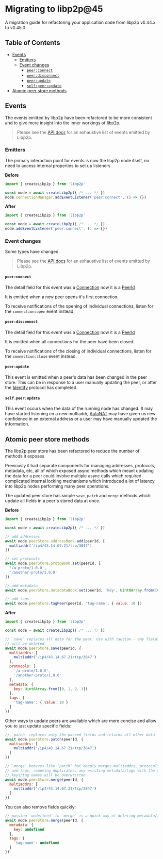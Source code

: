 # Migrating to libp2p@45 <!-- omit in toc -->

A migration guide for refactoring your application code from libp2p v0.44.x to v0.45.0.

## Table of Contents <!-- omit in toc -->

- [Events](#events)
  - [Emitters](#emitters)
  - [Event changes](#event-changes)
    - [`peer:connect`](#peerconnect)
    - [`peer:disconnect`](#peerdisconnect)
    - [`peer:update`](#peerupdate)
    - [`self:peer:update`](#selfpeerupdate)
- [Atomic peer store methods](#atomic-peer-store-methods)

## Events

The events emitted by libp2p have been refactored to be more consistent and to give more insight into the inner workings of libp2p.

> Please see the [API docs](https://libp2p.github.io/js-libp2p-interfaces/interfaces/_libp2p_interface_libp2p.Libp2pEvents.html) for an exhaustive list of events emitted by Libp2p.

### Emitters

The primary interaction point for events is now the libp2p node itself, no need to access internal properties to set up listeners.

**Before**

```js
import { createLibp2p } from 'libp2p'

const node = await createLibp2p({ /* ... */ })
node.connectionManager.addEventListener('peer:connect', () => {})
```

**After**

```js
import { createLibp2p } from 'libp2p'

const node = await createLibp2p({ /* ... */ })
node.addEventListener('peer:connect', () => {})
```

### Event changes

Some types have changed.

> Please see the [API docs](https://libp2p.github.io/js-libp2p-interfaces/interfaces/_libp2p_interface_libp2p.Libp2pEvents.html) for an exhaustive list of events emitted by Libp2p.

#### `peer:connect`

The detail field for this event was a [Connection] now it is a [PeerId]

It is emitted when a new peer opens it's first connection.

To receive notifications of the opening of individual connections, listen for the `connection:open` event instead.

#### `peer:disconnect`

The detail field for this event was a [Connection] now it is a [PeerId]

It is emitted when all connections for the peer have been closed.

To receive notifications of the closing of individual connections, listen for the `connection:close` event instead.

#### `peer:update`

This event is emitted when a peer's data has been changed in the peer store.  This can be in response to a user manually updating the peer, or after the [Identify] protocol has completed.

#### `self:peer:update`

This event occurs when the data of the running node has changed.  It may have started listening on a new multiaddr, [AutoNAT] may have given us new confidence in an external address or a user may have manually updated the information.

## Atomic peer store methods

The libp2p peer store has been refactored to reduce the number of methods it exposes.

Previously it had separate components for managing addresses, protocols, metadata, etc, all of which exposed async methods which meant updating the data for a peer could involve multiple async calls which required complicated internal locking mechanisms which introduced a lot of latency into libp2p nodes performing many peer operations.

The updated peer store has simple `save`, `patch` and `merge` methods which update all fields in a peer's stored data at once.

**Before**

```js
import { createLibp2p } from 'libp2p'

const node = await createLibp2p({ /* ... */ })

// add addresses
await node.peerStore.addressBook.add(peerId, [
  multiaddr('/ip4/43.14.67.21/tcp/3847')
])

// set protocols
await node.peerStore.protoBook.set(peerId, [
  '/a-proto/1.0.0',
  '/another-proto/1.0.0'
])

// add metadata
await node.peerStore.metadataBook.set(peerId, 'key', Uint8Array.from([0, 1, 2, 3]))

// add tags
await node.peerStore.tagPeer(peerId, 'tag-name', { value: 10 })
```

**After**

```js
import { createLibp2p } from 'libp2p'

const node = await createLibp2p({ /* ... */ })

// `save` replaces all data for the peer. Use with caution - any fields not passed
// will be deleted
await node.peerStore.save(peerId, {
  multiaddrs: [
    multiaddr('/ip4/43.14.67.21/tcp/3847')
  ],
  protocols: [
    '/a-proto/1.0.0',
    '/another-proto/1.0.0'
  ],
  metadata: {
    key: Uint8Array.from([0, 1, 2, 3])
  },
  tags: {
    'tag-name': { value: 10 }
  }
})
```

Other ways to update peers are available which are more concise and allow you to just update specific fields:

```js
// `patch` replaces only the passed fields and retains all other data
await node.peerStore.patch(peerId, {
  multiaddrs: [
    multiaddr('/ip4/43.14.67.21/tcp/3847')
  ]
})

// `merge` behaves like `patch` but deeply merges multiaddrs, protocols, metadata,
// and tags, removing duplicates. any existing metadata/tags with the same
// keys/tag names will be overwritten.
await node.peerStore.merge(peerId, {
  multiaddrs: [
    multiaddr('/ip4/43.14.67.21/tcp/3847')
  ]
})
```

You can also remove fields quickly:

```js
// passing `undefined` to `merge` is a quick way of deleting metadata/tags
await node.peerStore.merge(peerId, {
  metadata: {
    key: undefined
  },
  tags: {
    'tag-name': undefined
  }
})
```

[Connection]: https://libp2p.github.io/js-libp2p-interfaces/interfaces/_libp2p_interface_connection.Connection.html
[PeerId]: https://libp2p.github.io/js-libp2p-interfaces/types/_libp2p_interface_peer_id.PeerId.html
[Identify]: https://github.com/libp2p/specs/blob/master/identify/README.md
[AutoNAT]: https://github.com/libp2p/specs/blob/master/autonat/README.md
